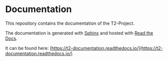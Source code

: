 # Documentation

This repository contains the documentation of the T2-Project.

The documentation is generated with [Sphinx](https://www.sphinx-doc.org/en/master/) and hosted with [Read the Docs](https://docs.readthedocs.io/en/stable/).

It can be found here: [https://t2-documentation.readthedocs.io/](https://t2-documentation.readthedocs.io/)
